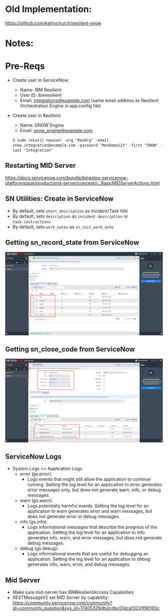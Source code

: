 # Old Implementation:
https://github.com/kathychurch/resilient-snow

# Notes:

# Pre-Reqs
* Create user in ServiceNow: 
  * Name: IBM Resilient
  * User ID: ibmresilient
  * Email: integrations@example.com (same email address as Resilient Orchestration Engine in app.config file)

* Create user in Resilient:
  * Name: SNOW Engine
  * Email: snow_engine@example.com
  ```
  $ sudo resutil newuser -org "ResOrg" -email snow_integration@example.com -password "ResDemo123" -first "SNOW" -last "Integration"
  ```

## Restarting MID Server
https://docs.servicenow.com/bundle/kingston-servicenow-platform/page/product/mid-server/concept/c_BasicMIDServerActions.html

## SN Utilities: Create in ServiceNow
* By default, sets `short_description` as Incident/Task title
* By default, sets `description` as `incident.description` or `task.instructions`
* By default, sets `work_notes` as `sn_init_work_note`


## Getting sn_record_state from ServiceNow
![screenshot](./screenshots/1.png)

## Getting sn_close_code from ServiceNow
![screenshot](./screenshots/2.png)


## ServiceNow Logs
* System Logs >> Application Logs
  * error (gs.error):
    * Logs events that might still allow the application to continue running. Setting the log level for an application to error generates error messages only, but does not generate warn, info, or debug messages.
  * warn (gs.warn):
    * Logs potentially harmful events. Setting the log level for an application to warn generates error and warn messages, but does not generate error or debug messages.
  * info (gs.info):
    * Logs informational messages that describe the progress of the application. Setting the log level for an application to info generates info, warn, and error messages, but does not generate debug messages.
  * debug (gs.debug):
    * Logs informational events that are useful for debugging an application. Setting the log level for an application to debug generates info, warn, error, and debug messages.

## Mid Server
* Make sure mid-server has IBMResilientAccess Capabilities
* RESTMessageV2 set MID Server by capability: https://community.servicenow.com/community?id=community_question&sys_id=17405329dbdcdbc01dcaf3231f96193c